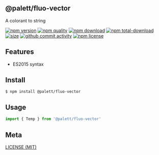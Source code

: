 ## @palett/fluo-vector
A colorant to string

[![npm version][npm-image]][npm-url]
[![npm quality][quality-image]][quality-url]
[![npm download][download-image]][npm-url]
[![npm total-download][total-download-image]][npm-url]
[![size][size]][size-url]
[![github commit activity][commit-image]][github-url]
[![npm license][license-image]][npm-url]

[//]: <> (Shields)
[npm-image]: https://img.shields.io/npm/v/@palett/fluo-vector.svg?style=flat-square
[quality-image]: http://npm.packagequality.com/shield/@palett/fluo-vector.svg?style=flat-square
[download-image]: https://img.shields.io/npm/dm/@palett/fluo-vector.svg?style=flat-square
[total-download-image]:https://img.shields.io/npm/dt/@palett/fluo-vector.svg?style=flat-square
[license-image]: https://img.shields.io/npm/l/@palett/fluo-vector.svg?style=flat-square
[commit-image]: https://img.shields.io/github/commit-activity/y/hoyeungw/@palett/fluo-vector?style=flat-square
[size]: https://packagephobia.now.sh/badge?p=@palett/fluo-vector

[//]: <> (Link)
[npm-url]: https://npmjs.org/package/@palett/fluo-vector
[quality-url]: http://packagequality.com/#?package=@palett/fluo-vector
[github-url]: https://github.com/hoyeungw/@palett/fluo-vector
[size-url]: https://packagephobia.now.sh/result?p=@palett/fluo-vector

## Features

- ES2015 syntax

## Install
```console
$ npm install @palett/fluo-vector
```

## Usage
```js
import { Temp } from '@palett/fluo-vector'
```

## Meta
[LICENSE (MIT)](/LICENSE)
